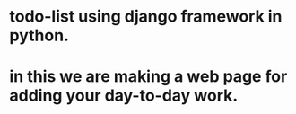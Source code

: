 # todo-list using django framework in python.

# in this we are making a web page for adding your day-to-day work.
